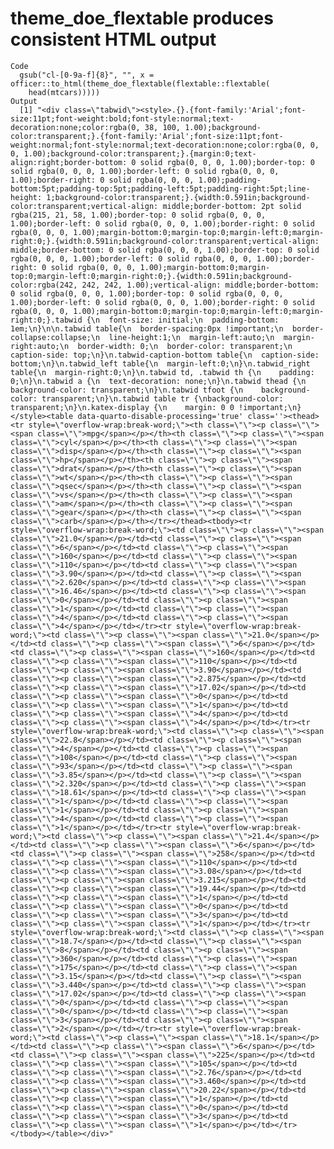 # theme_doe_flextable produces consistent HTML output

    Code
      gsub("cl-[0-9a-f]{8}", "", x = officer::to_html(theme_doe_flextable(flextable::flextable(
        head(mtcars)))))
    Output
      [1] "<div class=\"tabwid\"><style>.{}.{font-family:'Arial';font-size:11pt;font-weight:bold;font-style:normal;text-decoration:none;color:rgba(0, 38, 100, 1.00);background-color:transparent;}.{font-family:'Arial';font-size:11pt;font-weight:normal;font-style:normal;text-decoration:none;color:rgba(0, 0, 0, 1.00);background-color:transparent;}.{margin:0;text-align:right;border-bottom: 0 solid rgba(0, 0, 0, 1.00);border-top: 0 solid rgba(0, 0, 0, 1.00);border-left: 0 solid rgba(0, 0, 0, 1.00);border-right: 0 solid rgba(0, 0, 0, 1.00);padding-bottom:5pt;padding-top:5pt;padding-left:5pt;padding-right:5pt;line-height: 1;background-color:transparent;}.{width:0.591in;background-color:transparent;vertical-align: middle;border-bottom: 2pt solid rgba(215, 21, 58, 1.00);border-top: 0 solid rgba(0, 0, 0, 1.00);border-left: 0 solid rgba(0, 0, 0, 1.00);border-right: 0 solid rgba(0, 0, 0, 1.00);margin-bottom:0;margin-top:0;margin-left:0;margin-right:0;}.{width:0.591in;background-color:transparent;vertical-align: middle;border-bottom: 0 solid rgba(0, 0, 0, 1.00);border-top: 0 solid rgba(0, 0, 0, 1.00);border-left: 0 solid rgba(0, 0, 0, 1.00);border-right: 0 solid rgba(0, 0, 0, 1.00);margin-bottom:0;margin-top:0;margin-left:0;margin-right:0;}.{width:0.591in;background-color:rgba(242, 242, 242, 1.00);vertical-align: middle;border-bottom: 0 solid rgba(0, 0, 0, 1.00);border-top: 0 solid rgba(0, 0, 0, 1.00);border-left: 0 solid rgba(0, 0, 0, 1.00);border-right: 0 solid rgba(0, 0, 0, 1.00);margin-bottom:0;margin-top:0;margin-left:0;margin-right:0;}.tabwid {\n  font-size: initial;\n  padding-bottom: 1em;\n}\n\n.tabwid table{\n  border-spacing:0px !important;\n  border-collapse:collapse;\n  line-height:1;\n  margin-left:auto;\n  margin-right:auto;\n  border-width: 0;\n  border-color: transparent;\n  caption-side: top;\n}\n.tabwid-caption-bottom table{\n  caption-side: bottom;\n}\n.tabwid_left table{\n  margin-left:0;\n}\n.tabwid_right table{\n  margin-right:0;\n}\n.tabwid td, .tabwid th {\n    padding: 0;\n}\n.tabwid a {\n  text-decoration: none;\n}\n.tabwid thead {\n    background-color: transparent;\n}\n.tabwid tfoot {\n    background-color: transparent;\n}\n.tabwid table tr {\nbackground-color: transparent;\n}\n.katex-display {\n    margin: 0 0 !important;\n}</style><table data-quarto-disable-processing='true' class=''><thead><tr style=\"overflow-wrap:break-word;\"><th class=\"\"><p class=\"\"><span class=\"\">mpg</span></p></th><th class=\"\"><p class=\"\"><span class=\"\">cyl</span></p></th><th class=\"\"><p class=\"\"><span class=\"\">disp</span></p></th><th class=\"\"><p class=\"\"><span class=\"\">hp</span></p></th><th class=\"\"><p class=\"\"><span class=\"\">drat</span></p></th><th class=\"\"><p class=\"\"><span class=\"\">wt</span></p></th><th class=\"\"><p class=\"\"><span class=\"\">qsec</span></p></th><th class=\"\"><p class=\"\"><span class=\"\">vs</span></p></th><th class=\"\"><p class=\"\"><span class=\"\">am</span></p></th><th class=\"\"><p class=\"\"><span class=\"\">gear</span></p></th><th class=\"\"><p class=\"\"><span class=\"\">carb</span></p></th></tr></thead><tbody><tr style=\"overflow-wrap:break-word;\"><td class=\"\"><p class=\"\"><span class=\"\">21.0</span></p></td><td class=\"\"><p class=\"\"><span class=\"\">6</span></p></td><td class=\"\"><p class=\"\"><span class=\"\">160</span></p></td><td class=\"\"><p class=\"\"><span class=\"\">110</span></p></td><td class=\"\"><p class=\"\"><span class=\"\">3.90</span></p></td><td class=\"\"><p class=\"\"><span class=\"\">2.620</span></p></td><td class=\"\"><p class=\"\"><span class=\"\">16.46</span></p></td><td class=\"\"><p class=\"\"><span class=\"\">0</span></p></td><td class=\"\"><p class=\"\"><span class=\"\">1</span></p></td><td class=\"\"><p class=\"\"><span class=\"\">4</span></p></td><td class=\"\"><p class=\"\"><span class=\"\">4</span></p></td></tr><tr style=\"overflow-wrap:break-word;\"><td class=\"\"><p class=\"\"><span class=\"\">21.0</span></p></td><td class=\"\"><p class=\"\"><span class=\"\">6</span></p></td><td class=\"\"><p class=\"\"><span class=\"\">160</span></p></td><td class=\"\"><p class=\"\"><span class=\"\">110</span></p></td><td class=\"\"><p class=\"\"><span class=\"\">3.90</span></p></td><td class=\"\"><p class=\"\"><span class=\"\">2.875</span></p></td><td class=\"\"><p class=\"\"><span class=\"\">17.02</span></p></td><td class=\"\"><p class=\"\"><span class=\"\">0</span></p></td><td class=\"\"><p class=\"\"><span class=\"\">1</span></p></td><td class=\"\"><p class=\"\"><span class=\"\">4</span></p></td><td class=\"\"><p class=\"\"><span class=\"\">4</span></p></td></tr><tr style=\"overflow-wrap:break-word;\"><td class=\"\"><p class=\"\"><span class=\"\">22.8</span></p></td><td class=\"\"><p class=\"\"><span class=\"\">4</span></p></td><td class=\"\"><p class=\"\"><span class=\"\">108</span></p></td><td class=\"\"><p class=\"\"><span class=\"\">93</span></p></td><td class=\"\"><p class=\"\"><span class=\"\">3.85</span></p></td><td class=\"\"><p class=\"\"><span class=\"\">2.320</span></p></td><td class=\"\"><p class=\"\"><span class=\"\">18.61</span></p></td><td class=\"\"><p class=\"\"><span class=\"\">1</span></p></td><td class=\"\"><p class=\"\"><span class=\"\">1</span></p></td><td class=\"\"><p class=\"\"><span class=\"\">4</span></p></td><td class=\"\"><p class=\"\"><span class=\"\">1</span></p></td></tr><tr style=\"overflow-wrap:break-word;\"><td class=\"\"><p class=\"\"><span class=\"\">21.4</span></p></td><td class=\"\"><p class=\"\"><span class=\"\">6</span></p></td><td class=\"\"><p class=\"\"><span class=\"\">258</span></p></td><td class=\"\"><p class=\"\"><span class=\"\">110</span></p></td><td class=\"\"><p class=\"\"><span class=\"\">3.08</span></p></td><td class=\"\"><p class=\"\"><span class=\"\">3.215</span></p></td><td class=\"\"><p class=\"\"><span class=\"\">19.44</span></p></td><td class=\"\"><p class=\"\"><span class=\"\">1</span></p></td><td class=\"\"><p class=\"\"><span class=\"\">0</span></p></td><td class=\"\"><p class=\"\"><span class=\"\">3</span></p></td><td class=\"\"><p class=\"\"><span class=\"\">1</span></p></td></tr><tr style=\"overflow-wrap:break-word;\"><td class=\"\"><p class=\"\"><span class=\"\">18.7</span></p></td><td class=\"\"><p class=\"\"><span class=\"\">8</span></p></td><td class=\"\"><p class=\"\"><span class=\"\">360</span></p></td><td class=\"\"><p class=\"\"><span class=\"\">175</span></p></td><td class=\"\"><p class=\"\"><span class=\"\">3.15</span></p></td><td class=\"\"><p class=\"\"><span class=\"\">3.440</span></p></td><td class=\"\"><p class=\"\"><span class=\"\">17.02</span></p></td><td class=\"\"><p class=\"\"><span class=\"\">0</span></p></td><td class=\"\"><p class=\"\"><span class=\"\">0</span></p></td><td class=\"\"><p class=\"\"><span class=\"\">3</span></p></td><td class=\"\"><p class=\"\"><span class=\"\">2</span></p></td></tr><tr style=\"overflow-wrap:break-word;\"><td class=\"\"><p class=\"\"><span class=\"\">18.1</span></p></td><td class=\"\"><p class=\"\"><span class=\"\">6</span></p></td><td class=\"\"><p class=\"\"><span class=\"\">225</span></p></td><td class=\"\"><p class=\"\"><span class=\"\">105</span></p></td><td class=\"\"><p class=\"\"><span class=\"\">2.76</span></p></td><td class=\"\"><p class=\"\"><span class=\"\">3.460</span></p></td><td class=\"\"><p class=\"\"><span class=\"\">20.22</span></p></td><td class=\"\"><p class=\"\"><span class=\"\">1</span></p></td><td class=\"\"><p class=\"\"><span class=\"\">0</span></p></td><td class=\"\"><p class=\"\"><span class=\"\">3</span></p></td><td class=\"\"><p class=\"\"><span class=\"\">1</span></p></td></tr></tbody></table></div>"

